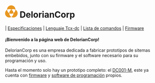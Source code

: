 # ![DelorianCorp logo.](/logo_s.png) DelorianCorp
| [Especificaciones](./specifications.html) | [Lenguaje Tcx-dc](./tcx-dc.md) | [Lista de comandos](./commands.md) | [Firmware](./firmware.md)
#### ¡Bienvenido a la página web de DelorianCorp!

DelorianCorp es una empresa dedicada a fabricar prototipos de sitemas embebidos, junto con su firmware y el software necesario para su programación y uso.

Hasta el momento solo hay un prototipo completo: el [DC001-M](./specifications), este ya cuenta con [firmware](./firmware) y [software de programación](./tcx-dc) propios.
